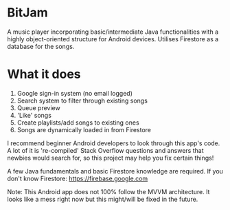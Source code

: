 # BitJam
A music player incorporating basic/intermediate Java functionalities with a highly object-oriented structure for Android devices. Utilises Firestore as a database for the songs.

# What it does
1. Google sign-in system (no email logged)
2. Search system to filter through existing songs
3. Queue preview
4. 'Like' songs
5. Create playlists/add songs to existing ones
6. Songs are dynamically loaded in from Firestore

I recommend beginner Android developers to look through this app's code. A lot of it is 're-compiled' Stack Overflow questions and answers that newbies would search for, so this project may help you fix certain things! 

A few Java fundamentals and basic Firestore knowledge are required. If you don't know Firestore: https://firebase.google.com

Note: This Android app does not 100% follow the MVVM architecture. It looks like a mess right now but this might/will be fixed in the future.
